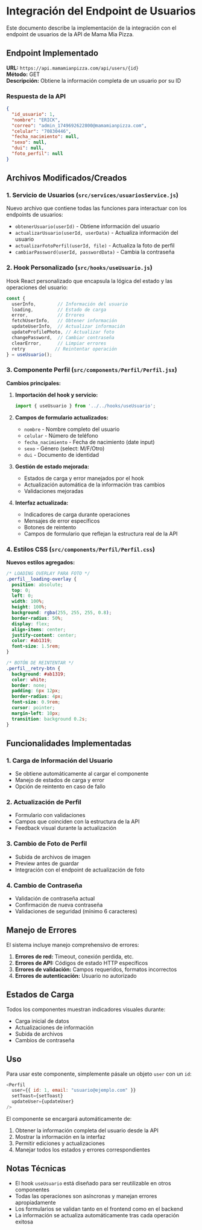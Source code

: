 # Integración del Endpoint de Usuarios

Este documento describe la implementación de la integración con el endpoint de usuarios de la API de Mama Mia Pizza.

## Endpoint Implementado

**URL:** `https://api.mamamianpizza.com/api/users/{id}`  
**Método:** GET  
**Descripción:** Obtiene la información completa de un usuario por su ID

### Respuesta de la API

```json
{
  "id_usuario": 1,
  "nombre": "ERICK",
  "correo": "admin_1749692622800@mamamianpizza.com",
  "celular": "70830446",
  "fecha_nacimiento": null,
  "sexo": null,
  "dui": null,
  "foto_perfil": null
}
```

## Archivos Modificados/Creados

### 1. Servicio de Usuarios (`src/services/usuariosService.js`)

Nuevo archivo que contiene todas las funciones para interactuar con los endpoints de usuarios:

- `obtenerUsuario(userId)` - Obtiene información del usuario
- `actualizarUsuario(userId, userData)` - Actualiza información del usuario
- `actualizarFotoPerfil(userId, file)` - Actualiza la foto de perfil
- `cambiarPassword(userId, passwordData)` - Cambia la contraseña

### 2. Hook Personalizado (`src/hooks/useUsuario.js`)

Hook React personalizado que encapsula la lógica del estado y las operaciones del usuario:

```javascript
const {
  userInfo,        // Información del usuario
  loading,         // Estado de carga
  error,           // Errores
  fetchUserInfo,   // Obtener información
  updateUserInfo,  // Actualizar información
  updateProfilePhoto, // Actualizar foto
  changePassword,  // Cambiar contraseña
  clearError,      // Limpiar errores
  retry           // Reintentar operación
} = useUsuario();
```

### 3. Componente Perfil (`src/components/Perfil/Perfil.jsx`)

**Cambios principales:**

1. **Importación del hook y servicio:**
   ```javascript
   import { useUsuario } from '../../hooks/useUsuario';
   ```

2. **Campos de formulario actualizados:**
   - `nombre` - Nombre completo del usuario
   - `celular` - Número de teléfono
   - `fecha_nacimiento` - Fecha de nacimiento (date input)
   - `sexo` - Género (select: M/F/Otro)
   - `dui` - Documento de identidad

3. **Gestión de estado mejorada:**
   - Estados de carga y error manejados por el hook
   - Actualización automática de la información tras cambios
   - Validaciones mejoradas

4. **Interfaz actualizada:**
   - Indicadores de carga durante operaciones
   - Mensajes de error específicos
   - Botones de reintento
   - Campos de formulario que reflejan la estructura real de la API

### 4. Estilos CSS (`src/components/Perfil/Perfil.css`)

**Nuevos estilos agregados:**

```css
/* LOADING OVERLAY PARA FOTO */
.perfil__loading-overlay {
  position: absolute;
  top: 0;
  left: 0;
  width: 100%;
  height: 100%;
  background: rgba(255, 255, 255, 0.8);
  border-radius: 50%;
  display: flex;
  align-items: center;
  justify-content: center;
  color: #ab1319;
  font-size: 1.5rem;
}

/* BOTÓN DE REINTENTAR */
.perfil__retry-btn {
  background: #ab1319;
  color: white;
  border: none;
  padding: 6px 12px;
  border-radius: 4px;
  font-size: 0.9rem;
  cursor: pointer;
  margin-left: 10px;
  transition: background 0.2s;
}
```

## Funcionalidades Implementadas

### 1. Carga de Información del Usuario
- Se obtiene automáticamente al cargar el componente
- Manejo de estados de carga y error
- Opción de reintento en caso de fallo

### 2. Actualización de Perfil
- Formulario con validaciones
- Campos que coinciden con la estructura de la API
- Feedback visual durante la actualización

### 3. Cambio de Foto de Perfil
- Subida de archivos de imagen
- Preview antes de guardar
- Integración con el endpoint de actualización de foto

### 4. Cambio de Contraseña
- Validación de contraseña actual
- Confirmación de nueva contraseña
- Validaciones de seguridad (mínimo 6 caracteres)

## Manejo de Errores

El sistema incluye manejo comprehensivo de errores:

1. **Errores de red:** Timeout, conexión perdida, etc.
2. **Errores de API:** Códigos de estado HTTP específicos
3. **Errores de validación:** Campos requeridos, formatos incorrectos
4. **Errores de autenticación:** Usuario no autorizado

## Estados de Carga

Todos los componentes muestran indicadores visuales durante:
- Carga inicial de datos
- Actualizaciones de información
- Subida de archivos
- Cambios de contraseña

## Uso

Para usar este componente, simplemente pásale un objeto `user` con un `id`:

```javascript
<Perfil 
  user={{ id: 1, email: "usuario@ejemplo.com" }}
  setToast={setToast}
  updateUser={updateUser}
/>
```

El componente se encargará automáticamente de:
1. Obtener la información completa del usuario desde la API
2. Mostrar la información en la interfaz
3. Permitir ediciones y actualizaciones
4. Manejar todos los estados y errores correspondientes

## Notas Técnicas

- El hook `useUsuario` está diseñado para ser reutilizable en otros componentes
- Todas las operaciones son asíncronas y manejan errores apropiadamente
- Los formularios se validan tanto en el frontend como en el backend
- La información se actualiza automáticamente tras cada operación exitosa
